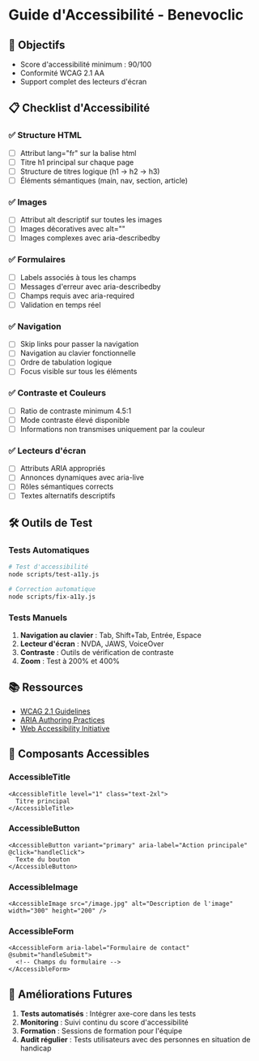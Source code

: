 # Guide d'Accessibilité - Benevoclic

## 🎯 Objectifs

- Score d'accessibilité minimum : 90/100
- Conformité WCAG 2.1 AA
- Support complet des lecteurs d'écran

## 📋 Checklist d'Accessibilité

### ✅ Structure HTML

- [ ] Attribut lang="fr" sur la balise html
- [ ] Titre h1 principal sur chaque page
- [ ] Structure de titres logique (h1 → h2 → h3)
- [ ] Éléments sémantiques (main, nav, section, article)

### ✅ Images

- [ ] Attribut alt descriptif sur toutes les images
- [ ] Images décoratives avec alt=""
- [ ] Images complexes avec aria-describedby

### ✅ Formulaires

- [ ] Labels associés à tous les champs
- [ ] Messages d'erreur avec aria-describedby
- [ ] Champs requis avec aria-required
- [ ] Validation en temps réel

### ✅ Navigation

- [ ] Skip links pour passer la navigation
- [ ] Navigation au clavier fonctionnelle
- [ ] Ordre de tabulation logique
- [ ] Focus visible sur tous les éléments

### ✅ Contraste et Couleurs

- [ ] Ratio de contraste minimum 4.5:1
- [ ] Mode contraste élevé disponible
- [ ] Informations non transmises uniquement par la couleur

### ✅ Lecteurs d'écran

- [ ] Attributs ARIA appropriés
- [ ] Annonces dynamiques avec aria-live
- [ ] Rôles sémantiques corrects
- [ ] Textes alternatifs descriptifs

## 🛠️ Outils de Test

### Tests Automatiques

```bash
# Test d'accessibilité
node scripts/test-a11y.js

# Correction automatique
node scripts/fix-a11y.js
```

### Tests Manuels

1. **Navigation au clavier** : Tab, Shift+Tab, Entrée, Espace
2. **Lecteur d'écran** : NVDA, JAWS, VoiceOver
3. **Contraste** : Outils de vérification de contraste
4. **Zoom** : Test à 200% et 400%

## 📚 Ressources

- [WCAG 2.1 Guidelines](https://www.w3.org/WAI/WCAG21/quickref/)
- [ARIA Authoring Practices](https://www.w3.org/WAI/ARIA/apg/)
- [Web Accessibility Initiative](https://www.w3.org/WAI/)

## 🔧 Composants Accessibles

### AccessibleTitle

```vue
<AccessibleTitle level="1" class="text-2xl">
  Titre principal
</AccessibleTitle>
```

### AccessibleButton

```vue
<AccessibleButton variant="primary" aria-label="Action principale" @click="handleClick">
  Texte du bouton
</AccessibleButton>
```

### AccessibleImage

```vue
<AccessibleImage src="/image.jpg" alt="Description de l'image" width="300" height="200" />
```

### AccessibleForm

```vue
<AccessibleForm aria-label="Formulaire de contact" @submit="handleSubmit">
  <!-- Champs du formulaire -->
</AccessibleForm>
```

## 🚀 Améliorations Futures

1. **Tests automatisés** : Intégrer axe-core dans les tests
2. **Monitoring** : Suivi continu du score d'accessibilité
3. **Formation** : Sessions de formation pour l'équipe
4. **Audit régulier** : Tests utilisateurs avec des personnes en situation de handicap

